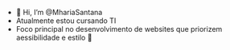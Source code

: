 - 👧 Hi, I’m @MhariaSantana
- Atualmente estou cursando TI 
- Foco principal no desenvolvimento de websites que priorizem aessibilidade e estilo 🎀
  


<!---
MhariaSantana/MhariaSantana is a ✨ special ✨ repository because its `README.md` (this file) appears on your GitHub profile.
You can click the Preview link to take a look at your changes.
--->

